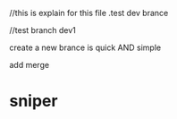 //this is explain for this file
.test dev brance

//test branch dev1

create a new brance is quick AND simple

add merge
# sniper
